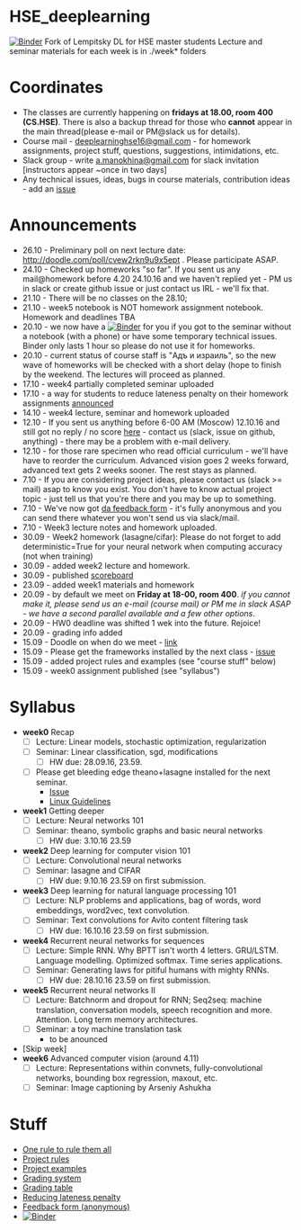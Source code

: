 # HSE_deeplearning
[![Binder](http://mybinder.org/badge.svg)](http://mybinder.org:/repo/yandexdataschool/hse_deeplearning)
Fork of Lempitsky DL for HSE master students
Lecture and seminar materials for each week is in ./week* folders

# Coordinates
* The classes are currently happening on __fridays at 18.00, room 400 (CS.HSE)__. There is also a backup thread for those who __cannot__ appear in the main thread(please e-mail or PM@slack us for details).
* Course mail - deeplearninghse16@gmail.com - for homework assignments, project stuff, questions, suggestions, intimidations, etc.
* Slack group - write a.manokhina@gmail.com for slack invitation [instructors appear ~once in two days]
* Any technical issues, ideas, bugs in course materials, contribution ideas - add an [issue](https://github.com/yandexdataschool/HSE_deeplearning/issues)


# Announcements
* 26.10 - Preliminary poll on next lecture date: http://doodle.com/poll/cvew2rkn9u9x5ept . Please participate ASAP.
* 24.10 - Checked up homeworks "so far". If you sent us any mail@homework before 4.20 24.10.16 and we haven't replied yet - PM us in slack or create github issue or just contact us IRL - we'll fix that.
* 21.10 - There will be no classes on the 28.10;
* 21.10 - week5 notebook is NOT homework assignment notebook. Homework and deadlines TBA
* 20.10 - we now have a [![Binder](http://mybinder.org/badge.svg)](http://mybinder.org:/repo/yandexdataschool/hse_deeplearning) for you if you got to the seminar without a notebook (with a phone) or have some temporary technical issues. Binder only lasts 1 hour so please do not use it for homeworks.
* 20.10 - current status of course staff is "Адъ и израиль", so the new wave of homeworks will be checked with a short delay (hope to finish by the weekend. The lectures will proceed as planned.
* 17.10 - week4 partially completed seminar uploaded
* 17.10 - a way for students to reduce lateness penalty on their homework assignments [announced](https://github.com/yandexdataschool/HSE_deeplearning/wiki/Back-to-the-future)
* 14.10 - week4 lecture, seminar and homework uploaded
* 12.10 - If you sent us anything before 6-00 AM (Moscow) 12.10.16 and still got no reply / no score [here](https://docs.google.com/spreadsheets/d/1z3v1CG3Y7qnvSUNNzGR6maZq0QzveWQNhRH2VcMm1fM/edit?usp=sharing) - contact us (slack, issue on github, anything) - there may be a problem with e-mail delivery.
* 12.10 - for those rare specimen who read official curriculum - we'll have have to reorder the curriculum. Advanced vision goes 2 weeks forward, advanced text gets 2 weeks sooner. The rest stays as planned.
* 7.10 - If you are considering project ideas, please contact us (slack >= mail) asap to know you exist. You don't have to know actual project topic - just tell us that you're there and you may be up to something.
* 7.10 - We've now got [da feedback form](https://docs.google.com/forms/u/0/d/1HaODcG3vW7PAiQOUexZAwaZzrcGtVIYbJjymhLhgLYA/edit) - it's fully anonymous and you can send there whatever you won't send us via slack/mail.
* 7.10 - Week3 lecture notes and homework uploaded.
* 30.09 - Week2 homework (lasagne/cifar): Please do not forget to add deterministic=True for your neural network when computing accuracy (not when training)
* 30.09 - added week2 lecture and homework.
* 30.09 - published [scoreboard](https://docs.google.com/spreadsheets/d/1z3v1CG3Y7qnvSUNNzGR6maZq0QzveWQNhRH2VcMm1fM/edit#gid=0)
* 23.09 - added week1 materials and homework
* 20.09 - by default we meet on __Friday at 18-00, room 400__. _if you cannot make it, please send us an e-mail (course mail) or PM me in slack ASAP - we have a second parallel available and a few other options_.
* 20.09 - HW0 deadline was shifted 1 wek into the future. Rejoice!
* 20.09 - grading info added
* 15.09 - Doodle on when do we meet - [link](http://doodle.com/poll/cygymdnkf7q5vqmm)
* 15.09 - Please get the frameworks installed by the next class - [issue](https://github.com/yandexdataschool/HSE_deeplearning/issues/1)
* 15.09 - added project rules and examples (see "course stuff" below)
* 15.09 - week0 assignment published (see "syllabus")


# Syllabus
- __week0__ Recap
  - [ ] Lecture: Linear models, stochastic optimization, regularization
  - [ ] Seminar: Linear classification, sgd, modifications
     - [ ] HW due: 28.09.16, 23.59.
  - [ ] Please get bleeding edge theano+lasagne installed for the next seminar. 
    - [Issue](https://github.com/yandexdataschool/HSE_deeplearning/issues/1)
    - [Linux Guidelines](http://agentnet.readthedocs.io/en/latest/user/install.html)
- __week1__ Getting deeper
  - [ ] Lecture: Neural networks 101
  - [ ] Seminar: theano, symbolic graphs and basic neural networks
    - [ ] HW due: 3.10.16 23.59 
- __week2__ Deep learning for computer vision 101
  - [ ] Lecture: Convolutional neural networks
  - [ ] Seminar: lasagne and CIFAR
    - [ ] HW due: 9.10.16 23.59 on first submission.
- __week3__ Deep learning for natural language processing 101
  - [ ] Lecture: NLP problems and applications, bag of words, word embeddings, word2vec, text convolution.
  - [ ] Seminar: Text convolutions for Avito content filtering task
    - [ ] HW due: 16.10.16 23.59 on first submission.
- __week4__ Recurrent neural networks for sequences
  - [ ] Lecture: Simple RNN. Why BPTT isn't worth 4 letters. GRU/LSTM. Language modelling. Optimized softmax. Time series applications.
  - [ ] Seminar: Generating laws for pitiful humans with mighty RNNs.
    - [ ] HW due: 28.10.16 23.59 on first submission.
- __week5__ Recurrent neural networks II
  - [ ] Lecture: Batchnorm and dropout for RNN; Seq2seq: machine translation, conversation models, speech recognition and more. Attention. Long term memory architectures.
  - [ ] Seminar: a toy machine translation task
    - to be anounced
 - [Skip week]
 - __week6__ Advanced computer vision (around 4.11)
   - [ ] Lecture: Representations within convnets, fully-convolutional networks, bounding box regression, maxout, etc.
   - [ ] Seminar: Image captioning by Arseniy Ashukha

# Stuff
* [One rule to rule them all](https://github.com/yandexdataschool/HSE_deeplearning/wiki/Core:)
* [Project rules](https://github.com/yandexdataschool/HSE_deeplearning/wiki/Course-projects)
* [Project examples](https://github.com/yandexdataschool/HSE_deeplearning/wiki/Project-examples)
* [Grading system](https://github.com/yandexdataschool/HSE_deeplearning/wiki/Grading)
* [Grading table](https://docs.google.com/spreadsheets/d/1z3v1CG3Y7qnvSUNNzGR6maZq0QzveWQNhRH2VcMm1fM/edit?usp=sharing)
* [Reducing lateness penalty](https://github.com/yandexdataschool/HSE_deeplearning/wiki/Back-to-the-future)
* [Feedback form (anonymous)](https://docs.google.com/forms/u/0/d/1HaODcG3vW7PAiQOUexZAwaZzrcGtVIYbJjymhLhgLYA/edit)
* [![Binder](http://mybinder.org/badge.svg)](http://mybinder.org:/repo/yandexdataschool/hse_deeplearning)
